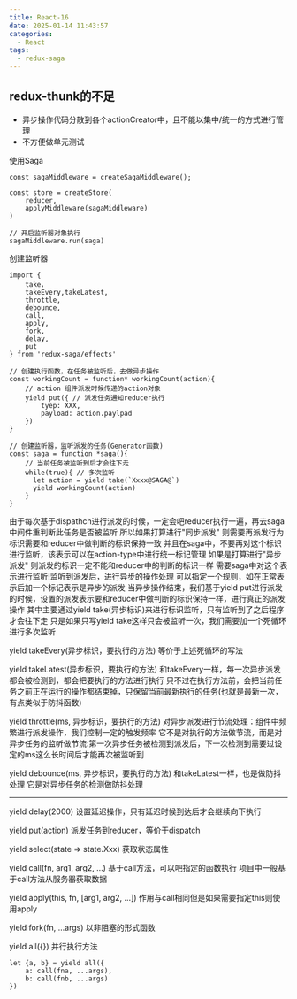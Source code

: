 ```yaml
---
title: React-16
date: 2025-01-14 11:43:57
categories:
  - React
tags: 
  - redux-saga
---
```


##  redux-thunk的不足
- 异步操作代码分散到各个actionCreator中，且不能以集中/统一的方式进行管理
- 不方便做单元测试

使用Saga
```
const sagaMiddleware = createSagaMiddleware();

const store = createStore(
    reducer,
    applyMiddleware(sagaMiddleware)
)

// 开启监听器对象执行
sagaMiddleware.run(saga)

```
创建监听器
```
import {
    take，
    takeEvery,takeLatest,
    throttle,
    debounce,
    call,
    apply,
    fork,
    delay,
    put
} from 'redux-saga/effects'

// 创建执行函数，在任务被监听后，去做异步操作
const workingCount = function* workingCount(action){
    // action 组件派发时候传递的action对象
    yield put({ // 派发任务通知reducer执行
        tyep: XXX,
        payload: action.paylpad
    })
}

// 创建监听器，监听派发的任务(Generator函数)
const saga = function *saga(){
    // 当前任务被监听到后才会往下走
    while(true){ // 多次监听
      let action = yield take(`Xxxx@SAGA@`)
      yield workingCount(action)  
    }
}
```
由于每次基于dispathch进行派发的时候，一定会吧reducer执行一遍，再去saga中间件重判断此任务是否被监听
所以如果打算进行"同步派发"
    则需要再派发行为标识需要和reducer中做判断的标识保持一致
    并且在saga中，不要再对这个标识进行监听，该表示可以在action-type中进行统一标记管理
如果是打算进行"异步派发"
    则派发的标识一定不能和reducer中的判断的标识一样
    需要saga中对这个表示进行监听!监听到派发后，进行异步的操作处理
    可以指定一个规则，如在正常表示后加一个标记表示是异步的派发
    当异步操作结束，我们基于yield put进行派发的时候，设置的派发表示要和reducer中做判断的标识保持一样，进行真正的派发操作
其中主要通过yield take(异步标识)来进行标识监听，只有监听到了之后程序才会往下走
    只是如果只写yield take这样只会被监听一次，我们需要加一个死循环进行多次监听

yield takeEvery(异步标识，要执行的方法)
等价于上述死循环的写法

yield takeLatest(异步标识，要执行的方法)
和takeEvery一样，每一次异步派发都会被检测到，都会把要执行的方法进行执行
只不过在执行方法前，会把当前任务之前正在运行的操作都结束掉，只保留当前最新执行的任务(也就是最新一次，有点类似于防抖函数)

yield throttle(ms, 异步标识，要执行的方法)
对异步派发进行节流处理：组件中频繁进行派发操作，我们控制一定的触发频率
它不是对执行的方法做节流，而是对异步任务的监听做节流:第一次异步任务被检测到派发后，下一次检测到需要过设定的ms这么长时间后才能再次被监听到

yield debounce(ms, 异步标识，要执行的方法)
和takeLatest一样，也是做防抖处理
它是对异步任务的检测做防抖处理

------
yield delay(2000) 设置延迟操作，只有延迟时候到达后才会继续向下执行

yield put(action) 派发任务到reducer，等价于dispatch

yield select(state => state.Xxx) 获取状态属性 

yield call(fn, arg1, arg2, ...)  基于call方法，可以吧指定的函数执行
                                 项目中一般基于call方法从服务器获取数据

yield apply(this, fn, [arg1, arg2, ...])  作用与call相同但是如果需要指定this则使用apply

yield fork(fn, ...args) 以非阻塞的形式函数

yield all({}) 并行执行方法
```
let {a, b} = yield all({
    a: call(fna, ...args),
    b: call(fnb, ...args)
})
```